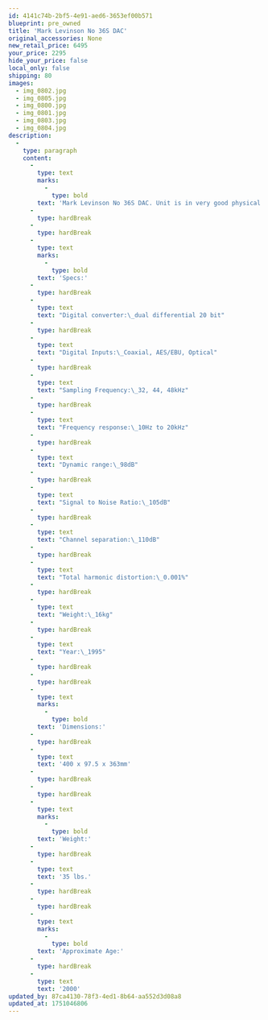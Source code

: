```yaml
---
id: 4141c74b-2bf5-4e91-aed6-3653ef00b571
blueprint: pre_owned
title: 'Mark Levinson No 36S DAC'
original_accessories: None
new_retail_price: 6495
your_price: 2295
hide_your_price: false
local_only: false
shipping: 80
images:
  - img_0802.jpg
  - img_0805.jpg
  - img_0800.jpg
  - img_0801.jpg
  - img_0803.jpg
  - img_0804.jpg
description:
  -
    type: paragraph
    content:
      -
        type: text
        marks:
          -
            type: bold
        text: 'Mark Levinson No 36S DAC. Unit is in very good physical and functional condition - no original box, packing or accessories. Unit sold as new for $6,495.00'
      -
        type: hardBreak
      -
        type: hardBreak
      -
        type: text
        marks:
          -
            type: bold
        text: 'Specs:'
      -
        type: hardBreak
      -
        type: text
        text: "Digital converter:\_dual differential 20 bit"
      -
        type: hardBreak
      -
        type: text
        text: "Digital Inputs:\_Coaxial, AES/EBU, Optical"
      -
        type: hardBreak
      -
        type: text
        text: "Sampling Frequency:\_32, 44, 48kHz"
      -
        type: hardBreak
      -
        type: text
        text: "Frequency response:\_10Hz to 20kHz"
      -
        type: hardBreak
      -
        type: text
        text: "Dynamic range:\_98dB"
      -
        type: hardBreak
      -
        type: text
        text: "Signal to Noise Ratio:\_105dB"
      -
        type: hardBreak
      -
        type: text
        text: "Channel separation:\_110dB"
      -
        type: hardBreak
      -
        type: text
        text: "Total harmonic distortion:\_0.001%"
      -
        type: hardBreak
      -
        type: text
        text: "Weight:\_16kg"
      -
        type: hardBreak
      -
        type: text
        text: "Year:\_1995"
      -
        type: hardBreak
      -
        type: hardBreak
      -
        type: text
        marks:
          -
            type: bold
        text: 'Dimensions:'
      -
        type: hardBreak
      -
        type: text
        text: '400 x 97.5 x 363mm'
      -
        type: hardBreak
      -
        type: hardBreak
      -
        type: text
        marks:
          -
            type: bold
        text: 'Weight:'
      -
        type: hardBreak
      -
        type: text
        text: '35 lbs.'
      -
        type: hardBreak
      -
        type: hardBreak
      -
        type: text
        marks:
          -
            type: bold
        text: 'Approximate Age:'
      -
        type: hardBreak
      -
        type: text
        text: '2000'
updated_by: 87ca4130-78f3-4ed1-8b64-aa552d3d08a8
updated_at: 1751046806
---
```

